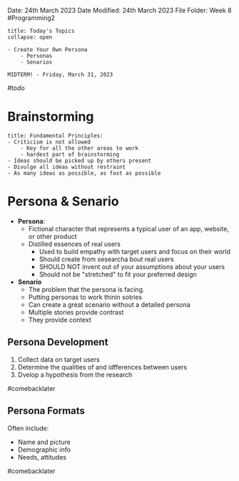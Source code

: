 Date: 24th March 2023
Date Modified: 24th March 2023
File Folder: Week 8
#Programming2 

```ad-abstract
title: Today's Topics
collapse: open

- Create Your Own Persona
	- Personas
	- Senarios

```


```ad-warning
MIDTERM! - Friday, March 31, 2023
```
#todo 

# Brainstorming

```ad-summary
title: Fundamental Principles:
- Criticism is not allowed
	- Key for all the other areas to work
	- hardest part of brainstorming
- Ideas should be picked up by others present
- Divulge all ideas without restraint
- As many ideas as possible, as fast as possible
```

# Persona & Senario

- **Persona**:
	- Fictional character that represents a typical user of an app, website, or other product
	- Distilled essences of real users
		- Used to build empathy with target users and focus on their world
		- Should create from sesearcha bout real users
		- SHOULD NOT invent out of your assumptions about your users
		- Should not be "stretched" to fit your preferred design
- **Senario**
	- The problem that the persona is facing.
	- Putting personas to work thinin sotries
	- Can create a great scenario without a detailed persona
	- Multiple stories provide contrast
	- They provide context

## Persona Development

1. Collect data on target users
2. Determine the qualities of and idfferences between users
3. Dvelop a hypothesis from the research

#comebacklater 

## Persona Formats

Often include: 
- Name and picture
- Demographic info
- Needs, attitudes

#comebacklater 

